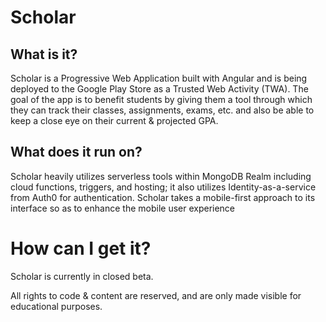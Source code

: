# Scholar

## What is it?

Scholar is a Progressive Web Application built with Angular and is being deployed to the Google Play Store as a Trusted Web Activity (TWA). The goal of the app is to benefit students by giving them a tool through which they can track their classes, assignments, exams, etc. and also be able to keep a close eye on their current & projected GPA.

## What does it run on?

Scholar heavily utilizes serverless tools within MongoDB Realm including cloud functions, triggers, and hosting; it also utilizes Identity-as-a-service from Auth0 for authentication. Scholar takes a mobile-first approach to its interface so as to enhance the mobile user experience

# How can I get it?

Scholar is currently in closed beta.

All rights to code & content are reserved, and are only made visible for educational purposes.
